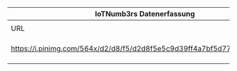 |IoTNumb3rs Datenerfassung|||||||||||
| ---- | ---- | ---- | ---- | ---- | ---- | ---- | ---- | ---- | ---- | ---- |
||||||||||||
|URL|home_url|filename|device_class|device_count|market_class|market_volume|prognosis_year|publication_year|authorship_class|Dropbox folder|
|https://i.pinimg.com/564x/d2/d8/f5/d2d8f5e5c9d39ff4a7bf5d7746d7b91c.jpg|https://vizworld.com/2015/04/how-wearable-tech-will-change-your-life-infographic/#sthash.uOb13aGd.8FDBkEV4.dpbs|file8_d2d8f5e5c9d39ff4a7bf5d7746d7b91c.jpg||||||||Pattoho/20190101-2100|
